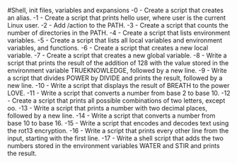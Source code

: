 #Shell, init files, variables and expansions
-0 - Create a script that creates an alias.
-1 - Create a script that prints hello user, where user is the current Linux user.
-2 - Add /action to the PATH.
-3 - Create a script that counts the number of directories in the PATH.
-4 - Create a script that lists environment variables.
-5 - Create a script that lists all local variables and environment variables, and functions.
-6 - Create a script that creates a new local variable.
-7 - Create a script that creates a new global variable.
-8 - Write a script that prints the result of the addition of 128 with the value stored in the environment variable TRUEKNOWLEDGE, followed by a new line.
-9 - Write a script that divides POWER by DIVIDE and prints the result, followed by a new line.
-10 - Write a script that displays the result of BREATH to the power LOVE.
-11 - Write a script that converts a number from base 2 to base 10.
-12 - Create a script that prints all possible combinations of two letters, except oo.
-13 - Write a script that prints a number with two decimal places, followed by a new line.
-14 - Write a script that converts a number from base 10 to base 16.
-15 - Write a script that encodes and decodes text using the rot13 encryption. 
-16 - Write a script that prints every other line from the input, starting with the first line.
-17 - Write a shell script that adds the two numbers stored in the environment variables WATER and STIR and prints the result.
